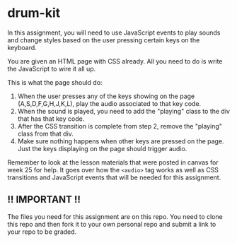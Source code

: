 # drum-kit

In this assignment, you will need to use JavaScript events to play sounds and change styles based on the user pressing certain keys on the keyboard.

You are given an HTML page with CSS already. All you need to do is write the JavaScript to wire it all up.

This is what the page should do:

1. When the user presses any of the keys showing on the page (A,S,D,F,G,H,J,K,L), play the audio associated to that key code.
2. When the sound is played, you need to add the "playing" class to the div that has that key code.
3. After the CSS transition is complete from step 2, remove the "playing" class from that div.
4. Make sure nothing happens when other keys are pressed on the page. Just the keys displaying on the page should trigger audio.

Remember to look at the lesson materials that were posted in canvas for week 25 for help. It goes over how the <code>&lt;audio&gt;</code> tag works as well as CSS transitions and JavaScript events that will be needed for this assignment.

## !! IMPORTANT !!
The files you need for this assignment are on this repo. You need to clone this repo and then fork it to your own personal repo and submit a link to your repo to be graded.